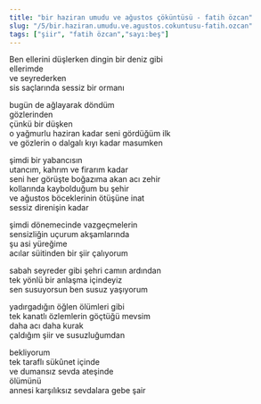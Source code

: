 ```yaml
---
title: "bir haziran umudu ve ağustos çöküntüsü - fatih özcan"
slug: "/5/bir.haziran.umudu.ve.agustos.cokuntusu-fatih.ozcan"
tags: ["şiir", "fatih özcan","sayı:beş"]
---
```


Ben ellerini düşlerken dingin bir deniz gibi  
ellerimde\
ve seyrederken\
sis saçlarında sessiz bir ormanı

bugün de ağlayarak döndüm\
gözlerinden\
çünkü bir düşken\
o yağmurlu haziran kadar seni gördüğüm ilk\
ve gözlerin o dalgalı kıyı kadar masumken

şimdi bir yabancısın\
utancım, kahrım ve firarım kadar\
seni her görüşte boğazıma akan acı zehir\
kollarında kaybolduğum bu şehir\
ve ağustos böceklerinin ötüşüne inat\
sessiz direnişin kadar

şimdi dönemecinde vazgeçmelerin\
sensizliğin uçurum akşamlarında\
şu asi yüreğime\
acılar süitinden bir şiir çalıyorum

sabah seyreder gibi şehri camın ardından\
tek yönlü bir anlaşma içindeyiz\
sen susuyorsun ben susuz yaşıyorum

yadırgadığın öğlen ölümleri gibi\
tek kanatlı özlemlerin göçtüğü mevsim\
daha acı daha kurak\
çaldığım şiir ve susuzluğumdan

bekliyorum\
tek taraflı sükûnet içinde\
ve dumansız sevda ateşinde\
ölümünü\
annesi karşılıksız sevdalara gebe şair
